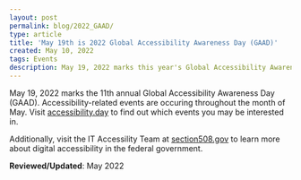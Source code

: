 ```yaml
---
layout: post
permalink: blog/2022_GAAD/
type: article
title: 'May 19th is 2022 Global Accessibility Awareness Day (GAAD)'
created: May 10, 2022
tags: Events
description: May 19, 2022 marks this year's Global Accessibility Awareness Day (GAAD). Events are occuring throughout the month of May. Visit accessibility.day to find out what events you may be interested in.
---
```

May 19, 2022 marks the 11th annual Global Accessibility Awareness Day (GAAD). Accessibility-related events are occuring throughout the month of May. Visit [accessibility.day](https://accessibility.day) to find out which events you may be interested in.

Additionally, visit the IT Accessility Team at [section508.gov](https://www.section508.gov) to learn more about digital accessibility in the federal government.


**Reviewed/Updated**: May 2022